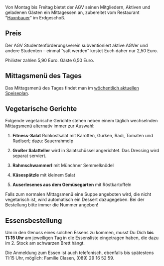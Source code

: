 Von Montag bis Freitag bietet der AGV seinen Mitgliedern, Aktiven und geladenen Gästen ein Mittagessen an, zubereitet vom Restaurant "[Haxnbauer][]" im Erdgeschoß.

## Preis

Der AGV Studentenförderungsverein subventioniert aktive AGVer und andere Studenten – einmal “satt werden” kostet Euch daher nur 2,50 Euro.

Philister zahlen 5,90 Euro.
Gäste 6,50 Euro.

[Haxnbauer]: http://kuffler.de/de/muenchen/haxnbauer/

## Mittagsmenü des Tages

Das Mittagsmenü des Tages findet man im [wöchentlich aktuellen Speiseplan](/ueber-den-agv/mittagstisch/speiseplan/).

## Vegetarische Gerichte

Folgende vegetarische Gerichte stehen neben einem täglich wechselnden Mittagsmenü alternativ immer zur Auswahl:

1. **Fitness-Salat**
   Rohkostsalat mit Karotten, Gurken, Radi, Tomaten und Radiserl; dazu: Sauerrahmdip

2. **Großer Salatteller**
   wird in Salatschüssel angerichtet. Das Dressing wird separat serviert.

3. **Rahmschwammerl**
   mit Münchner Semmelknödel

4. **Käsespätzle**
   mit kleinem Salat

5. **Auserlesenes aus dem Gemüsegarten**
   mit Röstkartoffeln

Falls zum normalen Mittagsmenü eine Suppe angeboten wird, die nicht vegetarisch ist, wird automatisch ein Dessert dazugegeben.
Bei der Bestellung bitte immer die Nummer angeben!

## Essensbestellung

Um in den Genuss eines solchen Essens zu kommen, musst Du Dich **bis 11:15 Uhr** am jeweiligen Tag in die Essensliste eingetragen haben, die dazu im 2. Stock am schwarzen Brett hängt.

Die Anmeldung zum Essen ist auch telefonisch, ebenfalls bis spätestens 11:15 Uhr, möglich: Familie Clasen, (089) 29 16 52 59.
